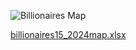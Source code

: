 ![Billionaires Map](https://githubusercontent.com/Abiodun360of/GIF-image1/main/billionaires15_2024map.gif)


[billionaires15_2024map.xlsx](https://github.com/user-attachments/files/19321201/billionaires15_2024map.xlsx)


